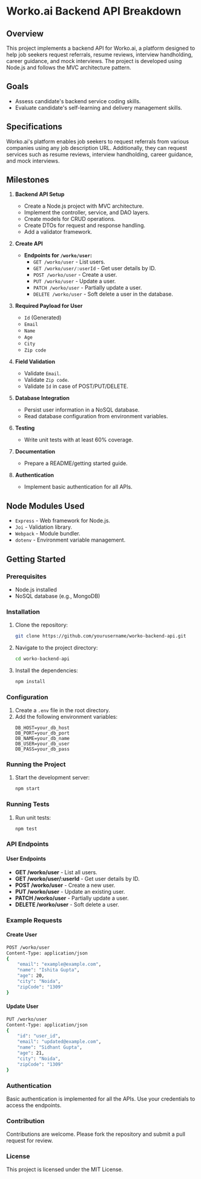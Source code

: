 # Worko.ai Backend API Breakdown

## Overview
This project implements a backend API for Worko.ai, a platform designed to help job seekers request referrals, resume reviews, interview handholding, career guidance, and mock interviews. The project is developed using Node.js and follows the MVC architecture pattern.

## Goals
- Assess candidate's backend service coding skills.
- Evaluate candidate's self-learning and delivery management skills.

## Specifications
Worko.ai's platform enables job seekers to request referrals from various companies using any job description URL. Additionally, they can request services such as resume reviews, interview handholding, career guidance, and mock interviews.

## Milestones
1. **Backend API Setup**
   - Create a Node.js project with MVC architecture.
   - Implement the controller, service, and DAO layers.
   - Create models for CRUD operations.
   - Create DTOs for request and response handling.
   - Add a validator framework.

2. **Create API**
   - **Endpoints for `/worko/user`:**
     - `GET /worko/user` - List users.
     - `GET /worko/user/:userId` - Get user details by ID.
     - `POST /worko/user` - Create a user.
     - `PUT /worko/user` - Update a user.
     - `PATCH /worko/user` - Partially update a user.
     - `DELETE /worko/user` - Soft delete a user in the database.

3. **Required Payload for User**
   - `Id` (Generated)
   - `Email`
   - `Name`
   - `Age`
   - `City`
   - `Zip code`

4. **Field Validation**
   - Validate `Email`.
   - Validate `Zip code`.
   - Validate `Id` in case of POST/PUT/DELETE.

5. **Database Integration**
   - Persist user information in a NoSQL database.
   - Read database configuration from environment variables.

6. **Testing**
   - Write unit tests with at least 60% coverage.

7. **Documentation**
   - Prepare a README/getting started guide.

8. **Authentication**
   - Implement basic authentication for all APIs.

## Node Modules Used
- `Express` - Web framework for Node.js.
- `Joi` - Validation library.
- `Webpack` - Module bundler.
- `dotenv` - Environment variable management.

## Getting Started

### Prerequisites
- Node.js installed
- NoSQL database (e.g., MongoDB)

### Installation
1. Clone the repository:
    ```sh
    git clone https://github.com/yourusername/worko-backend-api.git
    ```
2. Navigate to the project directory:
    ```sh
    cd worko-backend-api
    ```
3. Install the dependencies:
    ```sh
    npm install
    ```

### Configuration
1. Create a `.env` file in the root directory.
2. Add the following environment variables:
    ```
    DB_HOST=your_db_host
    DB_PORT=your_db_port
    DB_NAME=your_db_name
    DB_USER=your_db_user
    DB_PASS=your_db_pass
    ```

### Running the Project
1. Start the development server:
    ```sh
    npm start
    ```

### Running Tests
1. Run unit tests:
    ```sh
    npm test
    ```

### API Endpoints

#### User Endpoints
- **GET /worko/user** - List all users.
- **GET /worko/user/:userId** - Get user details by ID.
- **POST /worko/user** - Create a new user.
- **PUT /worko/user** - Update an existing user.
- **PATCH /worko/user** - Partially update a user.
- **DELETE /worko/user** - Soft delete a user.

### Example Requests

#### Create User
```sh
POST /worko/user
Content-Type: application/json
{
    "email": "example@example.com",
    "name": "Ishita Gupta",
    "age": 20,
    "city": "Noida",
    "zipCode": "1309"
}
```

####  Update User
```sh
PUT /worko/user
Content-Type: application/json
{
    "id": "user_id",
    "email": "updated@example.com",
    "name": "Sidhant Gupta",
    "age": 21,
    "city": "Noida",
    "zipCode": "1309"
}
```

### Authentication
Basic authentication is implemented for all the APIs. Use your credentials to access the endpoints.

### Contribution
Contributions are welcome. Please fork the repository and submit a pull request for review.

### License
This project is licensed under the MIT License.
